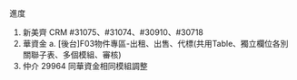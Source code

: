 進度

1. 新美齊 CRM #31075、#31074、#30910、#30718
2. 華資金 
   a. [後台]F03物件專區-出租、出售、代標(共用Table、獨立欄位各別關聯子表、多個模組、審核)
3. 仲介 29964 同華資金相同模組調整
